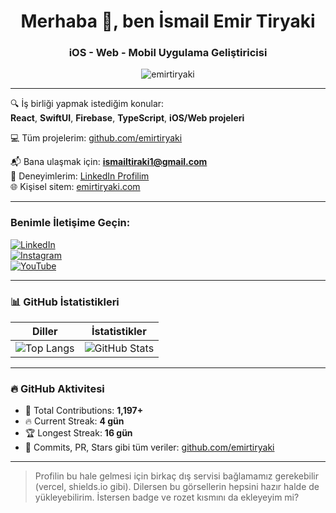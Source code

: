 <h1 align="center">Merhaba 👋, ben İsmail Emir Tiryaki</h1>

<h3 align="center">iOS - Web - Mobil Uygulama Geliştiricisi</h3>

<p align="center">
  <img src="https://komarev.com/ghpvc/?username=emirtiryaki&label=Profile%20views&color=0e75b6&style=flat" alt="emirtiryaki" />
</p>

---

🔍 İş birliği yapmak istediğim konular:  
**React**, **SwiftUI**, **Firebase**, **TypeScript**, **iOS/Web projeleri**

💻 Tüm projelerim: [github.com/emirtiryaki](https://github.com/emirtiryaki)

📬 Bana ulaşmak için: **ismailtiraki1@gmail.com**  
📄 Deneyimlerim: [LinkedIn Profilim](https://www.linkedin.com/in/ismail-emir-tiryaki)  
🌐 Kişisel sitem: [emirtiryaki.com](https://emirtiryaki.com)

---

### Benimle İletişime Geçin:

[![LinkedIn](https://img.shields.io/badge/LinkedIn-blue?style=for-the-badge&logo=linkedin)](https://www.linkedin.com/in/ismail-emir-tiryaki)  
[![Instagram](https://img.shields.io/badge/Instagram-e4405f?style=for-the-badge&logo=instagram&logoColor=white)](https://www.instagram.com/emirtiryaki)  
[![YouTube](https://img.shields.io/badge/YouTube-red?style=for-the-badge&logo=youtube&logoColor=white)](https://www.youtube.com/@emirtiryaki)

---

### 📊 GitHub İstatistikleri

| Diller | İstatistikler |
|--------|----------------|
| ![Top Langs](https://github-readme-stats.vercel.app/api/top-langs/?username=emirtiryaki&layout=compact&theme=radical) | ![GitHub Stats](https://github-readme-stats.vercel.app/api?username=emirtiryaki&show_icons=true&theme=radical) |

---

### 🔥 GitHub Aktivitesi

- 🧾 Total Contributions: **1,197+**
- 🔥 Current Streak: **4 gün**
- 🏆 Longest Streak: **16 gün**
- 💫 Commits, PR, Stars gibi tüm veriler: [github.com/emirtiryaki](https://github.com/emirtiryaki)

---

> Profilin bu hale gelmesi için birkaç dış servisi bağlamamız gerekebilir (vercel, shields.io gibi). Dilersen bu görsellerin hepsini hazır halde de yükleyebilirim. İstersen badge ve rozet kısmını da ekleyeyim mi?
